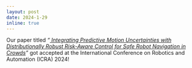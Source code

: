 ```yaml
---
layout: post
date: 2024-1-29
inline: true
---
```


Our paper titled _“<a href="https://arxiv.org/abs/2403.05081"> Integrating Predictive Motion Uncertainties with Distributionally Robust Risk-Aware Control for Safe Robot Navigation in Crowds</a>”_ got accepted at the International Conference on Robotics and Automation (ICRA) 2024!



